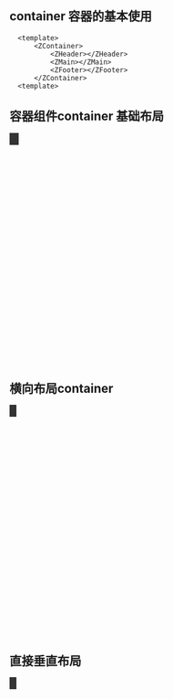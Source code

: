 ## container 容器的基本使用
```vue 
  <template>
      <ZContainer>
          <ZHeader></ZHeader>
          <ZMain></ZMain>
          <ZFooter></ZFooter>
      </ZContainer>
  <template>
```
## 容器组件container  基础布局
<div class='container'>
   <ZContainer class="wrap">
    <ZAside class='aside'></ZAside>
    <ZContainer class="wrap">
      <ZHeader class='header'></ZHeader>
      <ZMain class='main'></ZMain>
      <ZFooter class="footer"></ZFooter>
    </ZContainer>
    </ZContainer>
 </div>
 
## 横向布局container
  <div class='container'>
   <ZContainer class="wrap">
      <ZAside class='aside'></ZAside>
      <ZMain class='main'></ZMain>
      <ZAside class='aside'></ZAside>
    </ZContainer>
 </div>

## 直接垂直布局
   <ZContainer class="wrap">
      <ZHeader class='aside'></ZHeader>
      <ZMain class='main'></ZMain>
      <ZFooter class="footer"></ZFooter>
    </ZContainer>

<style scoped>
  .container {
    height:400px;
  }

  .wrap {
    height:400px;
  }
  .header,.main,.footer,.aside {
    background:pink;
    border:2px solid #333;
  }



</style>